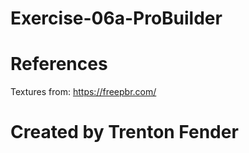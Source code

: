 # Exercise-06a-ProBuilder

# References

Textures from: https://freepbr.com/

# Created by Trenton Fender
